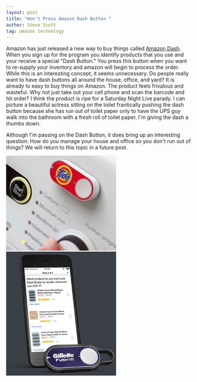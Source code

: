```yaml
---
layout: post
title: "Won't Press Amazon Dash Button "
author: Steve Scott
tag: amazon technology
---
```



Amazon has just released a new way to buy things called [Amazon Dash](https://www.amazon.com/oc/dash-button/).  When you sign up for the program you identify products that you use and your receive a special "Dash Button." You press this button when you want to re-supply your inventory and amazon will begin to process the order.  While this is an interesting concept, it seems unnecessary.  Do people really want to have dash buttons all around the house, office, and yard?  It is already to easy to buy things on Amazon.  The product feels frivalous and wasteful.  Why not just take out your cell phone and scan the barcode and hit order?  I think the product is ripe for a Saturday Night Live parady.  I can picture a beautiful actress sitting on the toilet frantically pushing the dash button because she has run out of toilet paper only to have the UPS guy walk into the bathroom with a fresh roll of toilet paper. I'm giving the dash a thumbs down.

Although I'm passing on the Dash Button, it does bring up an interesting question:  How do you manage your house and office so you don't run out of things?  We will return to this topic in a future post.

<div class="col-xs-12">
<div class="col-xs-6">
<img src="/assets/img/amazon-dash2.png" class="img-responsive" alt="Responsive image" width="300px">
  </div>

  <div class="col-xs-6">
<img src="/assets/img/amazon-dash.png" class="img-responsive" alt="Responsive image" width="300px">
  </div>




  </div>



	